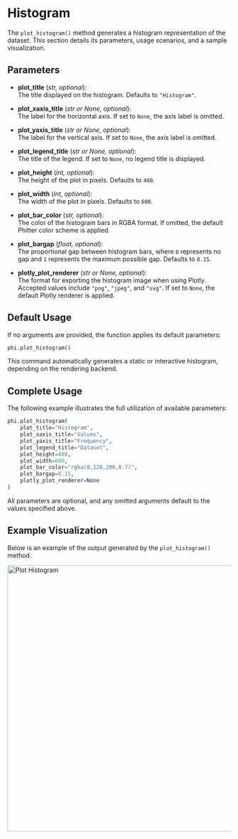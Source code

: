 # Histogram

The `plot_histogram()` method generates a histogram representation of the dataset. This section details its parameters, usage scenarios, and a sample visualization.

## Parameters

-   **plot_title** (_str, optional_):  
    The title displayed on the histogram. Defaults to `"Histogram"`.

-   **plot_xaxis_title** (_str or None, optional_):  
    The label for the horizontal axis. If set to `None`, the axis label is omitted.

-   **plot_yaxis_title** (_str or None, optional_):  
    The label for the vertical axis. If set to `None`, the axis label is omitted.

-   **plot_legend_title** (_str or None, optional_):  
    The title of the legend. If set to `None`, no legend title is displayed.

-   **plot_height** (_int, optional_):  
    The height of the plot in pixels. Defaults to `400`.

-   **plot_width** (_int, optional_):  
    The width of the plot in pixels. Defaults to `600`.

-   **plot_bar_color** (_str, optional_):  
    The color of the histogram bars in RGBA format. If omitted, the default Phitter color scheme is applied.

-   **plot_bargap** (_float, optional_):  
    The proportional gap between histogram bars, where `0` represents no gap and `1` represents the maximum possible gap. Defaults to `0.15`.

-   **plotly_plot_renderer** (_str or None, optional_):  
    The format for exporting the histogram image when using Plotly. Accepted values include `"png"`, `"jpeg"`, and `"svg"`. If set to `None`, the default Plotly renderer is applied.

## Default Usage

If no arguments are provided, the function applies its default parameters:

```python
phi.plot_histogram()
```

This command automatically generates a static or interactive histogram, depending on the rendering backend.

## Complete Usage

The following example illustrates the full utilization of available parameters:

```python
phi.plot_histogram(
    plot_title="Histogram",
    plot_xaxis_title="Values",
    plot_yaxis_title="Frequency",
    plot_legend_title="Dataset",
    plot_height=400,
    plot_width=600,
    plot_bar_color="rgba(0,128,200,0.7)",
    plot_bargap=0.15,
    plotly_plot_renderer=None
)
```

All parameters are optional, and any omitted arguments default to the values specified above.

## Example Visualization

Below is an example of the output generated by the `plot_histogram()` method.

<img src="/fit/plot_histogram.png" alt="Plot Histogram" width="600"/>